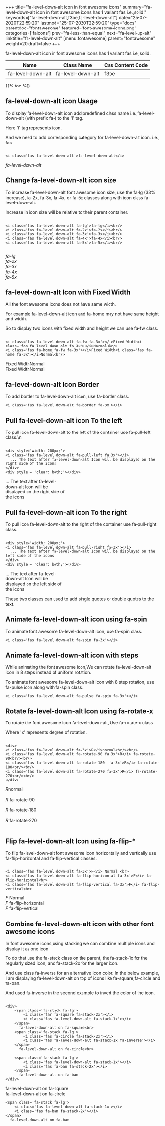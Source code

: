 +++
title="fa-level-down-alt icon in font awesome icons"
summary="fa-level-down-alt icon in font awesome icons has 1 variant fas i.e.,solid."
keywords=["fa-level-down-alt,f3be,fa-level-down-alt"]
date="25-07-2020T22:59:20"
lastmod="25-07-2020T22:59:20"
type="docs"
parentdoc="fontawesome"
featured='font-awesome-icons.png'
categories=['faicons']
prev="fa-less-than-equal"
next="fa-level-up-alt"
linktitle="fa-level-down-alt"
[menu.fontawesome]
parent="fontawesome"
weight=20
draft=false
+++


fa-level-down-alt icon in font awesome icons has 1 variant fas i.e.,solid.

<div class='table-responsive'><table class='table'><thead><tr><th>Name</th><th>Class Name</th><th>Css Content Code</th></tr></thead><tbody><tr><td>fa-level-down-alt</td><td>fa-level-down-alt</td><td>f3be</td></tr></tbody></table></div>


{{% toc %}}


## fa-level-down-alt icon Usage

To display fa-level-down-alt icon add predefined class name i.e.,fa-level-down-alt (with prefix fa-) to the 'i' tag.

Here 'i' tag represents icon.

And we need to add corresponding category for fa-level-down-alt icon. i.e., fas.


```

<i class='fas fa-level-down-alt'>fa-level-down-alt</i>
```

<i class='fas fa-level-down-alt'>fa-level-down-alt</i>




## Change fa-level-down-alt icon size
To increase fa-level-down-alt font awesome icon size, use the fa-lg (33% increase), fa-2x, fa-3x, fa-4x, or fa-5x classes along with icon class fa-level-down-alt.

Increase in icon size will be relative to their parent container. 

```

<i class='fas fa-level-down-alt fa-lg'>fa-lg</i><br/>
<i class='fas fa-level-down-alt fa-2x'>fa-2x</i><br/>
<i class='fas fa-level-down-alt fa-3x'>fa-3x</i><br/>
<i class='fas fa-level-down-alt fa-4x'>fa-4x</i><br/>
<i class='fas fa-level-down-alt fa-5x'>fa-5x</i><br/>
            
```

<i class='fas fa-level-down-alt fa-lg'>fa-lg</i><br/>
<i class='fas fa-level-down-alt fa-2x'>fa-2x</i><br/>
<i class='fas fa-level-down-alt fa-3x'>fa-3x</i><br/>
<i class='fas fa-level-down-alt fa-4x'>fa-4x</i><br/>
<i class='fas fa-level-down-alt fa-5x'>fa-5x</i><br/>
            



## fa-level-down-alt Icon with Fixed Width 

All the font awesome icons does not have same width.

For example fa-level-down-alt icon and fa-home may not have same height and width.

So to display two icons with fixed width and height we can use fa-fw class.


```

<i class='fas fa-level-down-alt fa-fw fa-3x'></i>Fixed Width<i class='fas fa-level-down-alt fa-3x'></i>Normal<br/>
<i class='fas fa-home fa-fw fa-3x'></i>Fixed Width<i class='fas fa-home fa-3x'></i>Normal<br/>
```

<i class='fas fa-level-down-alt fa-fw fa-3x'></i>Fixed Width<i class='fas fa-level-down-alt fa-3x'></i>Normal<br/>
<i class='fas fa-home fa-fw fa-3x'></i>Fixed Width<i class='fas fa-home fa-3x'></i>Normal<br/>



## fa-level-down-alt Icon Border 

To add border to fa-level-down-alt icon, use fa-border class.


```
<i class='fas fa-level-down-alt fa-border fa-3x'></i>

```
<i class='fas fa-level-down-alt fa-border fa-3x'></i>





## Pull fa-level-down-alt icon To the left

To pull icon fa-level-down-alt to the left of the container use fa-pull-left class.\n

```

<div style='width: 200px;'>
<i class='fas fa-level-down-alt fa-pull-left fa-3x'></i>
  ... The text after fa-level-down-alt Icon will be displayed on the right side of the icons
</div>
<div style = 'clear: both;'></div>
```

<div style='width: 200px;'>
<i class='fas fa-level-down-alt fa-pull-left fa-3x'></i>
  ... The text after fa-level-down-alt Icon will be displayed on the right side of the icons
</div>
<div style = 'clear: both;'></div>




## Pull fa-level-down-alt icon To the right
To pull icon fa-level-down-alt to the right of the container use fa-pull-right class.

```

<div style='width: 200px;'>
<i class='fas fa-level-down-alt fa-pull-right fa-3x'></i>
  ... The text after fa-level-down-alt Icon will be displayed on the left side of the icons
</div>
<div style = 'clear: both;'></div>
```

<div style='width: 200px;'>
<i class='fas fa-level-down-alt fa-pull-right fa-3x'></i>
  ... The text after fa-level-down-alt Icon will be displayed on the left side of the icons
</div>
<div style = 'clear: both;'></div>

These two classes can used to add single quotes or double quotes to the text.


## Animate fa-level-down-alt icon using fa-spin
To animate font awesome fa-level-down-alt icon, use fa-spin class.

```
<i class='fas fa-level-down-alt fa-spin fa-3x'></i>
```
<i class='fas fa-level-down-alt fa-spin fa-3x'></i>




## Animate fa-level-down-alt icon with steps
While animating the font awesome icon,We can rotate fa-level-down-alt icon in 8 steps instead of uniform rotation.

To animate font awesome fa-level-down-alt icon with 8 step rotation, use fa-pulse icon along with fa-spin class.


```
<i class='fas fa-level-down-alt fa-pulse fa-spin fa-3x'></i>

```
<i class='fas fa-level-down-alt fa-pulse fa-spin fa-3x'></i>





## Rotate fa-level-down-alt Icon using fa-rotate-x
To rotate the font awesome icon fa-level-down-alt, Use fa-rotate-x class

Where 'x' represents degree of rotation.


```

<div>
<i class='fas fa-level-down-alt fa-3x'>R</i>normal<br/><br/>
<i class='fas fa-level-down-alt fa-rotate-90 fa-3x'>R</i> fa-rotate-90<br/><br/> 
<i class='fas fa-level-down-alt fa-rotate-180  fa-3x'>R</i> fa-rotate-180<br/><br/> 
<i class='fas fa-level-down-alt fa-rotate-270 fa-3x'>R</i> fa-rotate-270<br/><br/>
</div>
```

<div>
<i class='fas fa-level-down-alt fa-3x'>R</i>normal<br/><br/>
<i class='fas fa-level-down-alt fa-rotate-90 fa-3x'>R</i> fa-rotate-90<br/><br/> 
<i class='fas fa-level-down-alt fa-rotate-180  fa-3x'>R</i> fa-rotate-180<br/><br/> 
<i class='fas fa-level-down-alt fa-rotate-270 fa-3x'>R</i> fa-rotate-270<br/><br/>
</div>




## Flip fa-level-down-alt Icon using fa-flip-*
To flip fa-level-down-alt font awesome icon horizontally and vertically use fa-flip-horizontal and fa-flip-vertical classes. 

```

<i class='fas fa-level-down-alt fa-3x'>F</i> Normal <br>
<i class='fas fa-level-down-alt fa-flip-horizontal fa-3x'>F</i> fa-flip-horizontal<br>
<i class='fas fa-level-down-alt fa-flip-vertical fa-3x'>F</i> fa-flip-vertical<br>
```

<i class='fas fa-level-down-alt fa-3x'>F</i> Normal <br>
<i class='fas fa-level-down-alt fa-flip-horizontal fa-3x'>F</i> fa-flip-horizontal<br>
<i class='fas fa-level-down-alt fa-flip-vertical fa-3x'>F</i> fa-flip-vertical<br>




## Combine fa-level-down-alt icon with other font awesome icons
In font awesome icons,using stacking we can combine multiple icons and display it as one icon 

To do that use the fa-stack class on the parent, the fa-stack-1x for the regularly sized icon, and fa-stack-2x for the larger icon.

And use class fa-inverse for an alternative icon color. 
In the below example, I am displaying fa-level-down-alt on top of icons like fa-square,fa-circle and fa-ban.

And used fa-inverse in the second example to invert the color of the icon.

```

<div>
    <span class='fa-stack fa-lg'>
        <i class='far fa-square fa-stack-2x'></i>
        <i class='fas fa-level-down-alt fa-stack-1x'></i>
    </span>
      fa-level-down-alt on fa-square<br>
    <span class='fa-stack fa-lg'>
        <i class='fas fa-circle fa-stack-2x'></i>
        <i class='fas fa-level-down-alt fa-stack-1x fa-inverse'></i>
    </span>
      fa-level-down-alt on fa-circle<br>

    <span class='fa-stack fa-lg'>
        <i class='fas fa-level-down-alt fa-stack-1x'></i>
        <i class='fas fa-ban fa-stack-2x'></i>
    </span>
      fa-level-down-alt on fa-ban
</div>
```

<div>
    <span class='fa-stack fa-lg'>
        <i class='far fa-square fa-stack-2x'></i>
        <i class='fas fa-level-down-alt fa-stack-1x'></i>
    </span>
      fa-level-down-alt on fa-square<br>
    <span class='fa-stack fa-lg'>
        <i class='fas fa-circle fa-stack-2x'></i>
        <i class='fas fa-level-down-alt fa-stack-1x fa-inverse'></i>
    </span>
      fa-level-down-alt on fa-circle<br>

    <span class='fa-stack fa-lg'>
        <i class='fas fa-level-down-alt fa-stack-1x'></i>
        <i class='fas fa-ban fa-stack-2x'></i>
    </span>
      fa-level-down-alt on fa-ban
</div>






